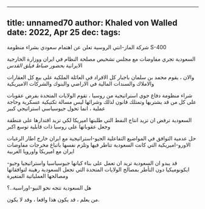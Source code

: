 
---
title: unnamed70
author: Khaled von Walled
date: 2022, Apr 25
dec:
tags:
---
شركة الماز-انتي الروسية تعلن عن اهتمام سعودي بشراء منظومة S-400

السعودية تجري مفاوضات مع مجلس تشخيص مصلحة النظام في ايران ووزارة الخارجية الايرانية *بحضور ضباط فيلق القدس*


والان ، يقوم محمد بن سلمان باجبار كل الافراد في العائلة الملكية على بيع كل العقارات والاملاك والسندات المالية في الاراضي والبنوك والشركات الاميريكية



شراء منظومة دفاع جوي استراتيجية من روسيا ، تقوم الولايات المتحدة بفرض عقوبات على كل من قد يشتريها وتمتلك قانون لذلك
وشرائها ليس مسالة تكتيكية عسكرية وحاجة عملية ، انما تحول جيوسياسي استراتيجي كبير

السعودية ترفض ان تزيد انتاج النفط التي طلبتها اميريكا لكي تزيد اقتدارها على مَنطقة وجعل عقوباتها على روسيا ذات قابلية توسع اكبر



حل عدمية التوافق في المواضيع التفاعلية الجيو-استراتيجية مع ايران خارج اطار الرغبات الاورو-اميريكية التي كانت السعودية تتاطر فيها وتلزم نفسها باتباع مخرجات مفاوضات ايران مع اميريكا واوروپا الغربية



قد يبدو ان السعودية تريد ان تعمل على بناء كيانها جيوسياسيا واستراتيجيا وجيو-ايكونوميكيا دون التأطر بمصالح الولايات المتحدة التي تجعل السعودية رهينة لتوافقاتها ومصالحها العملياتية المتغيرة


هل السعودية تتجه نحو النيو-اوراسية..؟

من يعلم ، قد يكون هذا واقعا ، وقد لا يكون.
